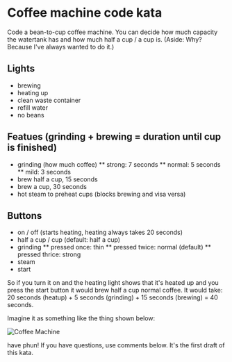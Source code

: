 # Coffee machine code kata
Code a bean-to-cup coffee machine. You can decide how much capacity the watertank has and how much half a cup / a cup is. (Aside: Why? Because I've always wanted to do it.)

## Lights 
* brewing
* heating up
* clean waste container
* refill water
* no beans

## Featues (grinding + brewing = duration until cup is finished)
* grinding (how much coffee)
** strong: 7 seconds
** normal: 5 seconds
** mild: 3 seconds
* brew half a cup, 15 seconds
* brew a cup, 30 seconds
* hot steam to preheat cups (blocks brewing and visa versa)

## Buttons
* on / off (starts heating, heating always takes 20 seconds)
* half a cup / cup (default: half a cup)
* grinding
** pressed once: thin
** pressed twice: normal (default)
** pressed thrice: strong
* steam
* start

So if you turn it on and the heating light shows that it's heated up and you press the start button it would brew half a cup normal coffee. It would take: 20 seconds (heatup) + 5 seconds (grinding) + 15 seconds (brewing) = 40 seconds.


Imagine it as something like the thing shown below:

![Coffee Machine](http://1.bp.blogspot.com/-yGXNyEhVIGw/U9QRFAugLKI/AAAAAAAACi0/T_Z7CGhChzc/s1600/coffeemachine.jpg "Coffee Machine")

have phun!
If you have questions, use comments below. It's the first draft of this kata.